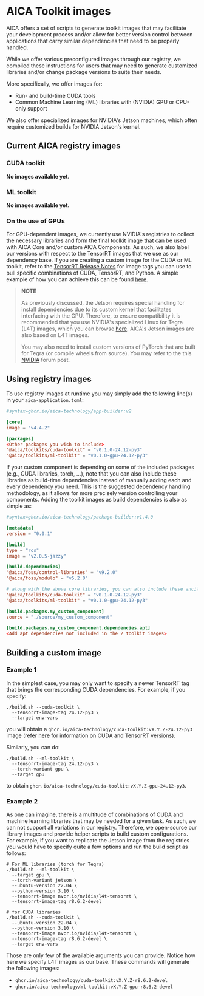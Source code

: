 # AICA Toolkit images

AICA offers a set of scripts to generate toolkit images that may facilitate your development process and/or allow for
better version control between applications that carry similar dependencies that need to be properly handled.

While we offer various preconfigured images through our registry, we compiled these instructions for users that may need
to generate customized libraries and/or change package versions to suite their needs.

More specifically, we offer images for:

- Run- and build-time CUDA tools
- Common Machine Learning (ML) libraries with (NVIDIA) GPU or CPU-only support

We also offer specialized images for NVIDIA's Jetson machines, which often require customized builds for NVIDIA
Jetson's kernel.

## Current AICA registry images

### CUDA toolkit

<!-- | Image name  | CUDA Version | TensorRT Version | Python Version | Description |
|-------------|-----|---|---|--| -->

**No images available yet.**

### ML toolkit

<!-- | Image name  | Target (CPU/GPU) | Needs CUDA | Python Version | Description |
|-------------|-----|---|---|--| -->
**No images available yet.**

### On the use of GPUs

For GPU-dependent images, we currently use NVIDIA's registries to collect the necessary libraries and form the final
toolkit image that can be used with AICA Core and/or custom AICA Components. As such, we also label our versions with
respect to the TensorRT images that we use as our dependency base. If you are creating a custom image for the CUDA or ML
toolkit, refer to the
[TensorRT Release Notes](https://docs.nvidia.com/deeplearning/frameworks/container-release-notes/index.html) for image
tags you can use to pull specific combinations of CUDA, TensorRT, and Python. A simple example of how you can achieve
this can be found [here](#building-a-custom-image).

> **NOTE**
>
> As previously discussed, the Jetson requires special handling for install dependencies due to its custom kernel that
> facilitates interfacing with the GPU. Therefore, to ensure compatibility it is recommended that you use NVIDIA's
> specialized Linux for Tegra (L4T) images, which you can browse
> [here](https://catalog.ngc.nvidia.com/orgs/nvidia/containers/l4t-tensorrt). AICA's Jetson images are also based on L4T
> images.
> 
> You may also need to install custom versions of PyTorch that are built for Tegra (or compile wheels from source). You
> may refer to the this [NVIDIA](https://forums.developer.nvidia.com/t/pytorch-for-jetson/72048) forum post.

## Using registry images

To use registry images at runtime you may simply add the following line(s) in your `aica-application.toml`:

```toml
#syntax=ghcr.io/aica-technology/app-builder:v2

[core]
image = "v4.4.2"

[packages]
<Other packages you wish to include>
"@aica/toolkits/cuda-toolkit" = "v0.1.0-24.12-py3"
"@aica/toolkits/ml-toolkit" = "v0.1.0-gpu-24.12-py3"
```

If your custom component is depending on some of the included packages (e.g., CUDA libraries, torch, ...), note that you
can also include these libraries as build-time dependencies instead of manually adding each and every dependency you
need. This is the suggested dependency handling methodology, as it allows for more precisely version controlling your
components. Adding the toolkit images as build dependencies is also as simple as:

```toml
#syntax=ghcr.io/aica-technology/package-builder:v1.4.0

[metadata]
version = "0.0.1"

[build]
type = "ros"
image = "v2.0.5-jazzy"

[build.dependencies]
"@aica/foss/control-libraries" = "v9.2.0"
"@aica/foss/modulo" = "v5.2.0"

# along with the above core libraries, you can also include these ancillary images
"@aica/toolkits/cuda-toolkit" = "v0.1.0-24.12-py3"
"@aica/toolkits/ml-toolkit" = "v0.1.0-gpu-24.12-py3"

[build.packages.my_custom_component]
source = "./source/my_custom_component"

[build.packages.my_custom_component.dependencies.apt]
<Add apt dependencies not included in the 2 toolkit images>
```

## Building a custom image

### Example 1

In the simplest case, you may only want to specify a newer TensorRT tag that brings the corresponding CUDA dependencies.
For example, if you specify:

```shell
./build.sh --cuda-toolkit \
  --tensorrt-image-tag 24.12-py3 \
  --target env-vars
```

you will obtain a `ghcr.io/aica-technology/cuda-toolkit:vX.Y.Z-24.12-py3` image (refer
[here]((https://docs.nvidia.com/deeplearning/frameworks/container-release-notes/index.html)) for information on CUDA and
TensorRT versions).

Similarly, you can do:

```shell
./build.sh --ml-toolkit \
  --tensorrt-image-tag 24.12-py3 \
  --torch-variant gpu \
  --target gpu
```

to obtain `ghcr.io/aica-technology/cuda-toolkit:vX.Y.Z-gpu-24.12-py3`.

### Example 2

As one can imagine, there is a multitude of combinations of CUDA and machine learning libraries that may be needed for a
given task. As such, we can not support all variations in our registry. Therefore, we open-source our library images
and provide helper scripts to build custom configurations. For example, if you want to replicate the Jetson image from
the registries you would have to specify quite a few options and run the build script as follows:

```shell
# For ML libraries (torch for Tegra)
./build.sh --ml-toolkit \
  --target gpu \
  --torch-variant jetson \
  --ubuntu-version 22.04 \
  --python-version 3.10 \
  --tensorrt-image nvcr.io/nvidia/l4t-tensorrt \
  --tensorrt-image-tag r8.6.2-devel

# for CUDA libraries
./build.sh --cuda-toolkit \
  --ubuntu-version 22.04 \
  --python-version 3.10 \
  --tensorrt-image nvcr.io/nvidia/l4t-tensorrt \
  --tensorrt-image-tag r8.6.2-devel \
  --target env-vars
```

Those are only few of the available arguments you can provide. Notice how here we specify L4T images as our base. These
commands will generate the following images:

- `ghcr.io/aica-technology/cuda-toolkit:vX.Y.Z-r8.6.2-devel`
- `ghcr.io/aica-technology/ml-toolkit:vX.Y.Z-gpu-r8.6.2-devel`